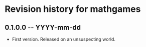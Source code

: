 # Revision history for mathgames

## 0.1.0.0  -- YYYY-mm-dd

* First version. Released on an unsuspecting world.
